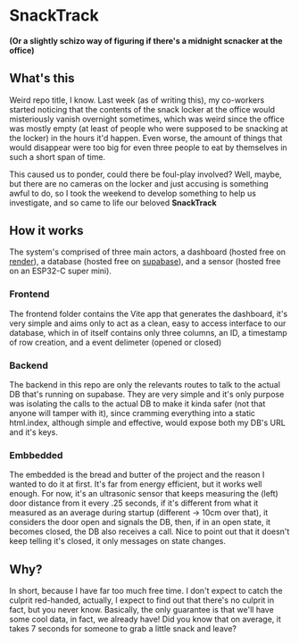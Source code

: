 # SnackTrack

#### (Or a slightly schizo way of figuring if there's a midnight scnacker at the office)

## What's this

Weird repo title, I know. Last week (as of writing this), my co-workers started noticing that the contents of the snack locker at the office would misteriously vanish overnight sometimes, which was weird since the office was mostly empty (at least of people who were supposed to be snacking at the locker) in the hours it'd happen. Even worse, the amount of things that would disappear were too big for even three people to eat by themselves in such a short span of time.

This caused us to ponder, could there be foul-play involved? Well, maybe, but there are no cameras on the locker and just accusing is something awful to do, so I took the weekend to develop something to help us investigate, and so came to life our beloved **SnackTrack**

## How it works

The system's comprised of three main actors, a dashboard (hosted free on [render](render.com)), a database (hosted free on [supabase](https://supabase.com/)), and a sensor (hosted free on an ESP32-C super mini).

### Frontend

The frontend folder contains the Vite app that generates the dashboard, it's very simple and aims only to act as a clean, easy to access interface to our database, which in of itself contains only three columns, an ID, a timestamp of row creation, and a event delimeter (opened or closed)

### Backend

The backend in this repo are only the relevants routes to talk to the actual DB that's running on supabase. They are very simple and it's only purpose was isolating the calls to the actual DB to make it kinda safer (not that anyone will tamper with it), since cramming everything into a static html.index, although simple and effective, would expose both my DB's URL and it's keys.

### Embbedded

The embedded is the bread and butter of the project and the reason I wanted to do it at first. It's far from energy efficient, but it works well enough. For now, it's an ultrasonic sensor that keeps measuring the (left) door distance from it every .25 seconds, if it's different from what it measured as an average during startup (different -> 10cm over that), it considers the door open and signals the DB, then, if in an open state, it becomes closed, the DB also receives a call. Nice to point out that it doesn't keep telling it's closed, it only messages on state changes.

## Why?

In short, because I have far too much free time. I don't expect to catch the culprit red-handed, actually, I expect to find out that there's no culprit in fact, but you never know. Basically, the only guarantee is that we'll have some cool data, in fact, we already have! Did you know that on average, it takes 7 seconds for someone to grab a little snack and leave?
